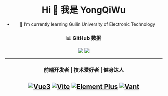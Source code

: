 
<div align="center">

# Hi 👋 我是 **YongQiWu**
- 🌱 I’m currently learning Guilin University of Electronic Technology


### 📊 GitHub 数据
![](https://github-readme-stats.vercel.app/api?username=QiYongWu&show_icons=true&theme=radical)
![](https://github-readme-stats.vercel.app/api/top-langs/?username=QiYongWu&layout=compact)

---

### 前端开发者 | 技术爱好者 | 健身达人

[![Vue3](https://img.shields.io/badge/-Vue3-4FC08D?style=flat&logo=Vue.js&logoColor=white)](https://vuejs.org/)
[![Vite](https://img.shields.io/badge/-Vite-646CFF?style=flat&logo=Vite&logoColor=white)](https://vitejs.dev/)
[![Element Plus](https://img.shields.io/badge/-Element%20Plus-409EFF?style=flat&logo=Element&logoColor=white)](https://element-plus.org/)
[![Vant](https://img.shields.io/badge/-Vant-1989fa?style=flat&logo=Vue.js&logoColor=white)](https://vant-ui.github.io/)
---
</div>
